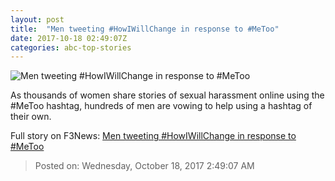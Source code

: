```yaml
---
layout: post
title:  "Men tweeting #HowIWillChange in response to #MeToo"
date: 2017-10-18 02:49:07Z
categories: abc-top-stories
---
```


![Men tweeting #HowIWillChange in response to #MeToo](http://www.abc.net.au/news/image/9026934-1x1-700x700.jpg)

As thousands of women share stories of sexual harassment online using the #MeToo hashtag, hundreds of men are vowing to help using a hashtag of their own.


Full story on F3News: [Men tweeting #HowIWillChange in response to #MeToo](http://www.f3nws.com/n/3PbEdH)

> Posted on: Wednesday, October 18, 2017 2:49:07 AM
